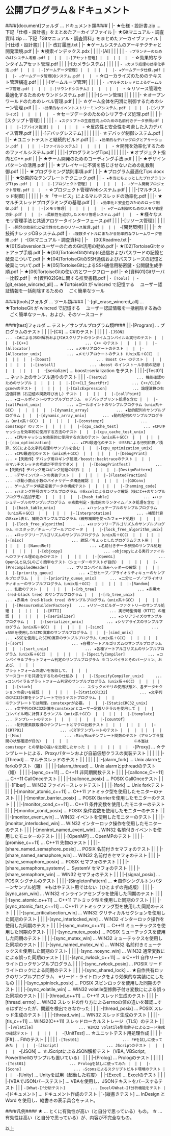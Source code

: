 公開プログラム＆ドキュメント
======

####[document]フォルダ ... ドキュメント類####
     |
     |- ★仕様・設計書.zip             ... 下記「仕様・設計書」をまとめたアーカイブファイル
     |- ★Gitマニュアル・調査資料.zip  ... 下記「Gitマニュアル・調査資料」をまとめたアーカイブファイル
     |
     |-[仕様・設計書]
     |  |
     |  |-   改訂履歴.txt
     |  |- ★ゲームシステムのアーキテクチャと開発環境.pdf
     |  |- ★検索インデックス.pdx
     |  |
     |  |-[AI]
     |  |  |
     |  |  `- ☆プランナーのためのAIシステム考察.pdf
     |  |
     |  |-[アセット管理]
     |  |  |
     |  |  `- ☆効果的なランタイムアセット管理.pdf
     |  |
     |  |-[カメラシステム]
     |  |  |
     |  |  `- ☆カメラ処理の効率化手法.pdf
     |  |
     |  |-[ゲームデータ管理]
     |  |  |
     |  |  |- ★ゲームデータ仕様.pdf
     |  |  |- ☆ゲームデータ管理DBシステム.pdf
     |  |  `- ☆ローカライズのためのテキスト管理構造.pdf
     |  |
     |  |-[ゲームループ管理]
     |  |  |
     |  |  `- ☆マルチスレッドによるゲームループ管理.pdf
     |  |
     |  |-[サウンドシステム]
     |  |  |
     |  |  `- ☆リソース管理を最適化するためのサウンドシステム.pdf
     |  |
     |  |-[シーン管理]
     |  |  |
     |  |  |- ☆オープンワールドのためのレベル管理.pdf
     |  |  |- ☆ゲーム全体を円滑に制御するためのシーン管理.pdf
     |  |  `- ☆効果的なイベントストリーミングシステム.pdf
     |  |
     |  |-[シリアライズ]
     |  |  |
     |  |  `- ☆セーブデータのためのシリアライズ処理.pdf
     |  |
     |  |-[スクリプト管理]
     |  |  |
     |  |  `- ★スクリプトの生産性向上のための名前付きデータ参照pdf
     |  |
     |  |-[デバイス管理]
     |  |  |
     |  |  `- ☆反応性と安全性を考慮した入力デバイス管理.pdf
     |  |
     |  |-[デバッグシステム]
     |  |  |
     |  |  |- ☆デバッグ制御システム.pdf
     |  |  |- ★ユニットテストと継続的ビルド.pdf
     |  |  `- ★効果的なデバッグログとアサーション.pdf
     |  |
     |  |-[ファイルシステム]
     |  |  |
     |  |  `- ☆開発を効率化するためのファイルシステム.pdf
     |  |
     |  |-[プログラミングTips]
     |  |  |
     |  |  |- ★オブジェクト指向とC++.pdf
     |  |  |- ★チーム開発のためのコーディング手法.pdf
     |  |  |- ★デザインパターンの活用.pdf
     |  |  |- ★プレイヤーに不満を感じさせないための乱数制御.pdf
     |  |  |- ★プログラミング禁則事項.pdf
     |  |  |- ★プログラム最適化Tips.docx
     |  |  |- ★効果的なテンプレートテクニック.pdf
     |  |  `- ★本当にちょっとしたプログラミングTips.pdf
     |  |
     |  |-[プロジェクト管理]
     |  |  |
     |  |  |- ☆ゲーム開発プロジェクト管理.pdf
     |  |  `- ☆プロジェクト管理Webシステム.pdf
     |  |
     |  |-[マルチスレッド制御]
     |  |  |
     |  |  |- ☆「サービス」によるマルチスレッドの効率化.pdf
     |  |  |- ★マルチスレッドプログラミングの基礎.pdf
     |  |  `- ★効率化と安全性のためのロック制御.pdf
     |  |
     |  |-[メモリ管理]
     |  |  |
     |  |  |- ★ゲーム制御のためのメモリ管理方針.pdf
     |  |  |- ☆柔軟性を追求したメモリ管理システム.pdf
     |  |  `- ★様々なメモリ管理手法と共通アロケータインターフェース.pdf
     |  |
     |  |-[リソース管理]
     |  |  |
     |  |  `- ☆開発の効率化と安全性のためのリソース管理.pdf
     |  |
     |  `-[開発環境]
     |     |
     |     |- ☆技術ナレッジDBシステム.pdf
     |     `- ☆複数タイトルにまたがる効率的なフレームワーク管理.pdf
     |
     `-[Gitマニュアル・調査資料]
        |
        |- 　[00]Readme.txt
        |- ★[01]SubversionユーザーのためのGit活用の勧め.pdf
        |- ★[02]TortoiseGitセットアップ手順.pdf
        |- ★[03]TortoiseGitのhttp(s)通信およびパスワードの記憶と破棄について.pdf
        |- ★[04]TortoiseGitのSSH通信およびパスフレーズの記憶と破棄について.pdf
        |- ★[05]TortoiseGitによるSSH通信用秘密鍵・公開鍵生成手順.pdf
        |- ★[06]TortoiseGitの使い方とワークフロー.pdf
        |- ☆[資料01]Gitサーバー比較.pdf
        |- ☆[資料02]Gitに関する推奨書籍.pdf
        |
        `- [Tools]
            |
            `-[git_erase_wincred_all] ... ★TortoiseGit が wincred で記憶する
                                          　ユーザー認証情報を一括削除するための
                                          　ごく簡単なツール

####[tools]フォルダ ... ツール類####
     |
     `-[git_erase_wincred_all]        ... ★TortoiseGit が wincred で記憶する
                                          　ユーザー認証情報を一括削除する為の
                                          　ごく簡単なツール、および、そのソースコード

####[test]フォルダ ... テスト／サンプルプログラム類####
     |
     |-[Program]                        ... プログラムのテスト
     |  |
     |  |-[C#]                          ... C#のテスト
     |  |  |
     |  |  `-[JSON]                     ... ☆C#によるJSON解析およびC#スクリプトのランタイムコンパイル＆実行のテスト
     |  |
     |  |-[C++]                         ... C++ のテスト
     |  |  |
     |  |  |-[Allocator]                ... ★メモリアロケートのテスト
     |  |  |-[Allocator_unix]           ... ★メモリアロケートのテスト（Unix系＋GCC）
     |  |  |
     |  |  |-[boost]                    ... Boost C++ のテスト
     |  |  |  |
     |  |  |  |-[install]               ... ☆boost のインストール手順の記録
     |  |  |  |
     |  |  |  `-[serializer]            ... boost::serialization をテスト
     |  |  |     |-[Test01]             ... ネット上のサンプル通りのテスト
     |  |  |     `-[Test02]             ... 機能確認のためのサンプル
     |  |  |
     |  |  |-[C++CLI_SmartPtr]          ... C++/CLIのgcnewのテスト
     |  |  |
     |  |  |-[CalcExpression]           ... 論理演算の右辺値評価（右辺値の関数呼び出し）テスト
     |  |  |
     |  |  |-[callPoint]                ... ★コールポイントのサンプルプログラム　※デバッグプリント処理を含む
     |  |  |-[callPoint_unix]           ... ★コールポイントのサンプルプログラム（unix系＋GCC）
     |  |  |
     |  |  |-[dynamic_array]            ... ★動的配列のサンプルプログラム
     |  |  |-[dynamic_array_unix]       ... ★動的配列のサンプルプログラム（unix系＋GCC）
     |  |  |
     |  |  |-[constexpr]                ... constexpr のテスト
     |  |  |
     |  |  |-[cpu_cache_test]           ... ★CPUキャッシュを効率的に使用する方法のテスト
     |  |  |-[cpu_cache_test_unix]      ... ★CPUキャッシュを効率的に使用する方法のテスト（unix系＋GCC）
     |  |  |
     |  |  |-[cpu_optimization]         ... ★CPU最適化のテスト ※SSEによる行列和算／積算、SSEによる文字列処理のサンプルを含む
     |  |  |-[cpu_optimization_unix]    ... ★CPU最適化のテスト（unix系＋GCC）
     |  |  |
     |  |  |-[DebugPrint]               ... ×【失敗作】デバッグ用ロギング処理／boost::backtraceのテスト
     |  |  |                                　※マルチスレッドの考慮が不完全でダメ
     |  |  |-[DebugPrintTest]           ... ×【失敗作】デバッグ用ロギング処理の試作
     |  |  |
     |  |  |-[DesignPattern]            ... ☆デザインパターンの実装テスト
     |  |  |
     |  |  |-[FloatedFraction]          ... ☆浮動小数点小数のバイナリデータ構造確認
     |  |  |
     |  |  |-[GDConv]                   ... ゲームデータ構造定義データの構成テスト
     |  |  |
     |  |  |-[hamming_code]             ... ★ハミング符号のサンプルプログラム ※Excelによるロジック確認（後にC++のサンプルプログラム追加予定）
     |  |  |
     |  |  |-[hash_table]               ... ★ハッシュテーブルのサンプルプログラム ※素数判定・生成用のランタイム／メタ処理を含む
     |  |  |-[hash_table_unix]          ... ★ハッシュテーブルのサンプルプログラム（unix系＋GCC）
     |  |  |
     |  |  |-[Interprotation]           ... ☆補間計算のExcel表と、補間のサンプルプログラム（線形補間を使ったフェード処理）
     |  |  |
     |  |  |-[lock_free_algorithm]      ... ★ロックフリーアルゴリズムのサンプルプログラム ※スタック／キュー／プールアロケータ
     |  |  |-[lock_free_algorithm_unix] ... ★ロックフリーアルゴリズムのサンプルプログラム（unix系＋GCC）
     |  |  |
     |  |  |-[misc]                     ... 雑記／ちょっとしたプログラムテスト用
     |  |  |
     |  |  |-[NamedRef]                 ... ★名前付きデータ参照のサンプル処理
     |  |  |
     |  |  |-[objcopy]                  ... ☆objcopyによる実行ファイルへのファイル埋め込みのテスト
     |  |  |
     |  |  |-[OpenGL]                   ... OpenGLとGLSLのごく簡単なテスト（シェーダーのテストが目的）
     |  |  |
     |  |  |-[PrecompiledHeader]        ... プリコンパイル済みヘッダーの確認
     |  |  |
     |  |  |-[priority_queue]           ... ★二分ヒープ／プライオリティキューのサンプルプログラム
     |  |  |-[priority_queue_unix]      ... ★二分ヒープ／プライオリティキューのサンプルプログラム（unix系＋GCC）
     |  |  |
     |  |  |-[Random]                   ... 乱数のテスト
     |  |  |
     |  |  |-[rb_tree]                  ... ★赤黒木（red-black tree）のサンプルプログラム
     |  |  |-[rb_tree_unix]             ... ★赤黒木（red-black tree）のサンプルプログラム（unix系＋GCC）
     |  |  |
     |  |  |-[ResourceBuilderFactory]   ... ★リソースビルダーファクトリーのサンプル処理
     |  |  |
     |  |  |-[RTTI]                     ... 実行時型情報（RTTI）の確認
     |  |  |
     |  |  |-[serializer]               ... ★シリアライズのサンプルプログラム
     |  |  |-[serializer_unix]          ... ★シリアライズのサンプルプログラム（unix系＋GCC）
     |  |  |
     |  |  |-[simd]                     ... ★SSEを使用したSIMD演算のサンプルプログラム
     |  |  |-[simd_unix]                ... ★SSEを使用したSIMD演算のサンプルプログラム（unix系＋GCC）
     |  |  |
     |  |  |-[sort]                     ... ★各種ソートアルゴリズムのサンプルプログラム
     |  |  |-[sort_unix]                ... ★各種ソートアルゴリズムのサンプルプログラム（unix系＋GCC）
     |  |  |
     |  |  |-[SpecifyCompiler]          ... ★コンパイラ＆プラットフォーム判定のサンプルプログラム ※コンパイラとそのバージョン、および、
     |  |  |                                                                                       プラットフォームの違いを吸収して、
     |  |  |                                                                                       ソースコードを共通化するための仕組み
     |  |  |-[SpecifyCompiler_unix]     ... ★コンパイラ＆プラットフォーム判定のサンプルプログラム（unix系＋GCC）
     |  |  |
     |  |  |-[stack]                    ... スタックメモリの使用状態と、各データセクションの扱いを確認
     |  |  |
     |  |  |-[StaticCRC32]              ... ★文字列のCRC32計算をテンプレートで行うテストプログラム
     |  |  |                                　※テンプレートでは無理。constexprが必要。
     |  |  |-[StaticCRC32_unix]         ... ★文字列のCRC32計算をconstexprとユーザー定義リテラルを使用して
     |  |  |                                　コンパイル時に計算するサンプル（unix系＋GCC）
     |  |  |
     |  |  |-[template]                 ... テンプレートのテスト
     |  |  |  |
     |  |  |  |-[countOf]               ... ☆配列要素数取得のテンプレートとマクロ比較テスト
     |  |  |  |
     |  |  |  |-[CRTP01]                ... ☆CRTPテンプレートのテスト
     |  |  |  |
     |  |  |  |-[Max]                   ... ☆Min/Maxテンプレート関数のテスト（アセンブラ展開の状態確認が目的）
     |  |  |  |                           　※本当は constexpr との挙動の違いを比較したかった
     |  |  |  |
     |  |  |  `-[Proxy]                 ... ☆テンプレートによる、Proxyパターンおよび自前仮想クラスの実装テスト
     |  |  |
     |  |  |-[Thread]                   ... マルチスレッドのテスト
     |  |  |  |
     |  |  |  |-[alarm_fork]                  ... Unix alarmとforkのテスト（雑）
     |  |  |  |-[alarm_thread]                ... Unix alarmとpthreadのテスト（雑）
     |  |  |  |-[aync_c++11]                  ... C++11 非同期関数テスト
     |  |  |  |-[callonce_C++11]              ... C++11 CallOnceテスト
     |  |  |  |-[callonce_posix]              ... POSIX CallOnceテスト
     |  |  |  |-[Fiber]                       ... WIN32 ファイバースレッドテスト
     |  |  |  |-[fork]                        ... Unix forkテスト
     |  |  |  |-[monitor_atomic_c++11]        ... C++11 アトミック型を使用したモニターのテスト
     |  |  |  |-[monitor_barrier_posix]       ... POSIX Barrierを使用したモニターのテスト
     |  |  |  |-[monitor_cond_c++11]          ... C++11 条件変数を使用したモニターのテスト
     |  |  |  |-[monitor_cond_posix]          ... POSIX 条件変数を使用したモニターのテスト
     |  |  |  |-[monitor_event_win]           ... WIN32 イベントを使用したモニターのテスト
     |  |  |  |-[monitor_interlocked_win]     ... WIN32 インターロック操作を使用したモニターのテスト
     |  |  |  |-[monirot_named_event_win]     ... WIN32 名前付きイベントを使用したモニターのテスト
     |  |  |  |-[OpenMP]                      ... OpenMPのテスト
     |  |  |  |-[promise_c++11]               ... C++11 先物のテスト
     |  |  |  |-[share_named_semaphore_posix] ... POSIX 名前付きセマフォのテスト
     |  |  |  |-[share_named_semaphore_win]   ... WIN32 名前付きセマフォのテスト
     |  |  |  |-[share_semaphore_posix]       ... POSIX セマフォのテスト
     |  |  |  |-[share_semaphore_systemv]     ... SystemV セマフォのテスト
     |  |  |  |-[share_semaphore_win]         ... WIN32 セマフォのテスト
     |  |  |  |-[signal_posix]                ... POSIX シグナルのテスト
     |  |  |  |-[SingletonPattern]            ... ★自作シングルトンパターンサンプル処理　※もはやテスト用ではない（ひとまずの完成版）
     |  |  |  |-[sync_asm_win]                ... WIN32 インラインアセンブラを使用した同期のテスト
     |  |  |  |-[sync_atomic_c++11]           ... C++11 アトミック型を使用した同期のテスト
     |  |  |  |-[sync_atomic_fast_c++11]      ... C++11 アトミックフラグ型を使用した同期のテスト
     |  |  |  |-[sync_criticalsection_win]    ... WIN32 クリティカルセクションを使用した同期のテスト
     |  |  |  |-[sync_interlocked_win]        ... WIN32 インターロック操作を使用した同期のテスト
     |  |  |  |-[sync_mutex_c++11]            ... C++11 ミューテックスを使用した同期のテスト
     |  |  |  |-[sync_mutex_posix]            ... POSIX ミューテックスを使用した同期のテスト
     |  |  |  |-[sync_mutex_win]              ... WIN32 ミューテックスを使用した同期のテスト
     |  |  |  |-[sync_named_mutex_win]        ... WIN32 名前付きミューテックスを使用した同期のテスト
     |  |  |  |-[sync_nosync_win]             ... WIN32 通常変数にによる誤った同期のテスト
     |  |  |  |-[sync_rwlock_c++11]           ... ☆C++11 自作リードライトロックサンプルプログラム
     |  |  |  |-[sync_rwlock_posix]           ... POSIX リードライトロックによる同期のテスト
     |  |  |  |-[sync_shared_lock]            ... ★自作共有ロックのサンプルプログラム　※リード・ライトロックをより効果的な実装ににしたもの
     |  |  |  |-[sync_spinlock_posix]         ... POSIX スピンロックを使用した同期のテスト
     |  |  |  |-[sync_volatile_win]           ... WIN32 volatile型修飾子付き変数にによる誤った同期のテスト
     |  |  |  |-[thread_c++11]                ... C++11 スレッド生成のテスト
     |  |  |  |-[thread_errno]                ... WIN32 スレッドの作り方によるerrnoの値の違いを確認...するはずだったが、問題を検出できなかった
     |  |  |  |-[thread_posix]                ... POSIX スレッド生成のテスト
     |  |  |  |-[thread_win]                  ... WIN32 スレッド生成のテスト
     |  |  |  |-[tls_c++11]                   ... WIN32(C++11) スレッドローカルストレージ（TLS）のテスト
     |  |  |  `-[volatile]                    ... WIN32 volatile型修飾子によるコード生成の確認テスト
     |  |  |
     |  |  `-[UnitTest]                 ... ☆ユニットテスト用処理作成
     |  |
     |  |-[F#]                          ... F#のテスト
     |  |  |
     |  |  `-[Test01]                   ... F#を試しに使ってみた
     |  |
     |  |-[JScript]                     ... JScriptのテスト
     |  |  |
     |  |  `-[JSON]                     ... ☆JScriptによるJSON解析テスト（VBA, VBScript, PowerShellのサンプルも置いている）
     |  |
     |  |-[Prolog]                      ... Prologのテスト
     |  |  |
     |  |  `-[Test01]                   ... Prologを試しに使ってみた
     |  |
     |  |-[Scons]                       ... ☆Sconsによるスクリプトビルド環境のテスト
     |  |
     |  `-[Unity]                       ... Unityを試用（起動した程度）
     |
     |-[Excel]                          ... Excelのテスト
     |  |
     |  |-[VBAでJSONパーステスト]       ... VBAを使用し、JSONテキストをパースするテスト
     |  |
     |  `-[What-If分析テスト]           ... ExcelのWhat-If分析機能をテスト
     |
     `-[ドキュメント]                   ... ドキュメント作成のテスト
        |
        `-[縦書きテスト]                ... InDesign と Word を使用し、縦書きの表示具合をテスト。

####凡例####
    ★ ... とくに有効性が高い（と自分で思っている）もの。
    ☆ ... 有効性は高い（と自分で思っている）が、内容が不完全なもの。

以上
